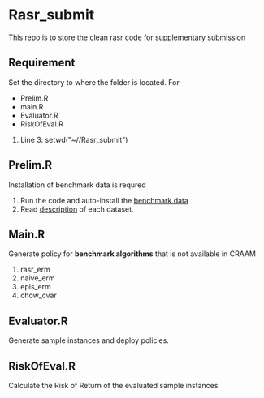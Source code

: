 # Rasr_submit
This repo is to store the clean rasr code for supplementary submission

## Requirement
Set the directory to where the folder is located. For 
- Prelim.R
- main.R
- Evaluator.R
- RiskOfEval.R
1. Line 3: setwd("~/<directory path>/Rasr_submit")

## Prelim.R
Installation of benchmark data is requred
1. Run the code and auto-install the [benchmark data](http://data.rmdp.xyz/domains/)
2. Read [description](http://data.rmdp.xyz/domains/README.md) of each dataset.

## Main.R
Generate policy for **benchmark algorithms** that is not available in CRAAM
1. rasr_erm
2. naive_erm
3. epis_erm
4. chow_cvar

## Evaluator.R
Generate sample instances and deploy policies.

## RiskOfEval.R
Calculate the Risk of Return of the evaluated sample instances.




